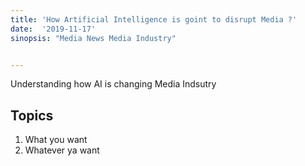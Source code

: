 ```yaml
---
title: 'How Artificial Intelligence is goint to disrupt Media ?'
date:  '2019-11-17'
sinopsis: "Media News Media Industry"


---
```




Understanding how AI is changing Media Indsutry

## Topics

1. What you want
2. Whatever ya want